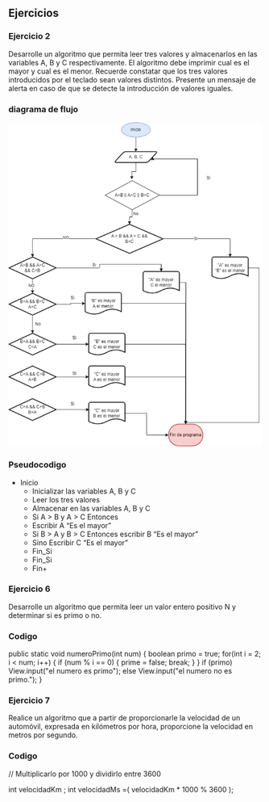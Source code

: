 <div aling="justify">

## Ejercicios
 
### Ejercicio 2
Desarrolle un algoritmo que permita leer tres valores y almacenarlos en las variables A, B y C
respectivamente. El algoritmo debe imprimir cual es el mayor y cual es el menor. Recuerde constatar que
los tres valores introducidos por el teclado sean valores distintos. Presente un mensaje de alerta en caso de
que se detecte la introducción de valores iguales.

### diagrama de flujo
<img src="images/diagrama_de_flujo2.drawio.png">

### Pseudocodigo

- Inicio
  - Inicializar las variables A, B y C
  - Leer los tres valores
  - Almacenar en las variables A, B
     y C
  - Si A > B y A > C Entonces
  - Escribir A “Es el mayor”
  - Si B > A y B > C Entonces  escribir B “Es el mayor”
  - Sino  Escribir C “Es el mayor”
  - Fin_Si
  - Fin_Si
  - Fin+
### Ejercicio 6

Desarrolle un algoritmo que permita leer un valor entero positivo N y determinar si es primo o no.

### Codigo

public static void numeroPrimo(int num) {
    boolean primo = true; 
    for(int i = 2; i < num; i++) {
        if (num % i == 0) {
            prime = false;
            break;
        }
    }
    if (primo)
        View.input("el numero es primo");
    else
        View.input("el numero no es primo.");
}

### Ejercicio 7

Realice un algoritmo que a partir de proporcionarle la velocidad de un automóvil, expresada en kilómetros por hora, proporcione la velocidad en metros por segundo.

### Codigo
 // Multiplicarlo por 1000 y dividirlo entre 3600

 int velocidadKm ;
 int velocidadMs =( velocidadKm * 1000 % 3600 );
 

 
</div>
